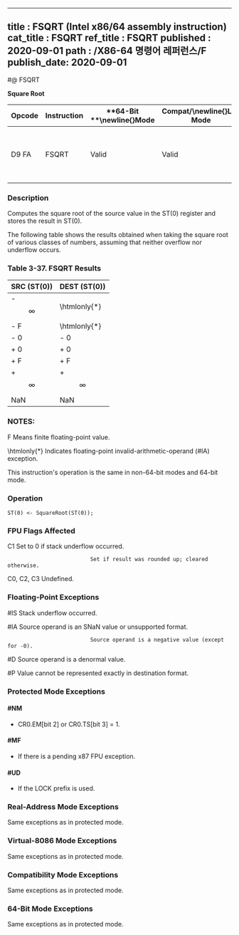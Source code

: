 ----------------------------
title : FSQRT (Intel x86/64 assembly instruction)
cat_title : FSQRT
ref_title : FSQRT
published : 2020-09-01
path : /X86-64 명령어 레퍼런스/F
publish_date: 2020-09-01
----------------------------
#@ FSQRT

**Square Root**

|**Opcode**|**Instruction**|**64-Bit **\newline{}**Mode**|**Compat/**\newline{}**Leg Mode**|**Description**|
|----------|---------------|-----------------------------|---------------------------------|---------------|
|D9 FA|FSQRT|Valid|Valid|Computes square root of ST(0) and stores the result in ST(0).|
### Description


Computes the square root of the source value in the ST(0) register and stores the result in ST(0).

The following table shows the results obtained when taking the square root of various classes of numbers, assuming that neither overflow nor underflow occurs.

### Table 3-37.  FSQRT Results


|**SRC (ST(0))**|**DEST (ST(0))**|
|---------------|----------------|
|- $$\infty$$|\htmlonly{*}|
|- F|\htmlonly{*}|
|- 0|- 0|
|+ 0|+ 0|
|+ F|+ F|
|+ $$\infty$$|+ $$\infty$$|
|NaN|NaN |
###  NOTES:


F Means finite floating-point value.

 \htmlonly{*} Indicates floating-point invalid-arithmetic-operand (#IA) exception.

This instruction's operation is the same in non-64-bit modes and 64-bit mode.


### Operation

```info-verb
ST(0) <- SquareRoot(ST(0));
```
### FPU Flags Affected


C1 Set to 0 if stack underflow occurred.

                              Set if result was rounded up; cleared otherwise.

C0, C2, C3  Undefined.

### Floating-Point Exceptions


#IS Stack underflow occurred.

#IA Source operand is an SNaN value or unsupported format.

                              Source operand is a negative value (except for -0).

#D Source operand is a denormal value.

#P Value cannot be represented exactly in destination format.


### Protected Mode Exceptions

#### #NM
* CR0.EM[bit 2] or CR0.TS[bit 3] = 1.

#### #MF
* If there is a pending x87 FPU exception.

#### #UD
* If the LOCK prefix is used.

### Real-Address Mode Exceptions



Same exceptions as in protected mode.


### Virtual-8086 Mode Exceptions



Same exceptions as in protected mode.


### Compatibility Mode Exceptions



Same exceptions as in protected mode.


### 64-Bit Mode Exceptions



Same exceptions as in protected mode.

